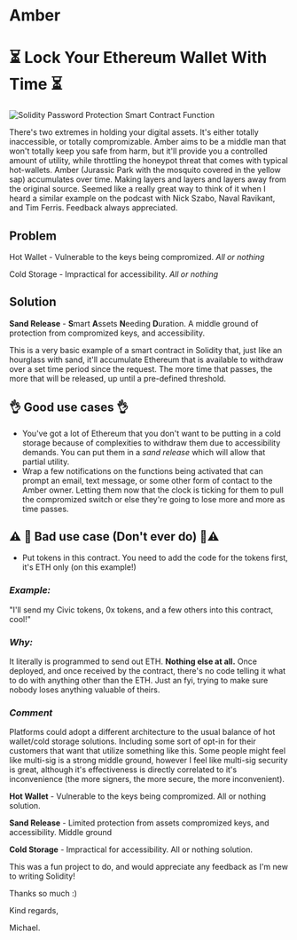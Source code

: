 # Amber

#  ⏳ Lock Your Ethereum Wallet With Time ⏳

![Solidity Password Protection Smart Contract Function](https://cdn2.macworld.co.uk/cmsdata/features/3505364/Portrait-Lock.jpg)

There's two extremes in holding your digital assets. It's either totally inaccessible, or totally compromizable. Amber aims to be a middle man that won't totally keep you safe from harm, but it'll provide you a controlled amount of utility, while throttling the honeypot threat that comes with typical hot-wallets. Amber (Jurassic Park with the mosquito covered in the yellow sap) accumulates over time. Making layers and layers and layers away from the original source. Seemed like a really great way to think of it when I heard a similar example on the podcast with Nick Szabo, Naval Ravikant, and Tim Ferris. Feedback always appreciated.

## Problem
Hot Wallet - Vulnerable to the keys being compromized. *All or nothing*

Cold Storage - Impractical for accessibility. *All or nothing*

## Solution
**Sand Release** - 
**S**mart
**A**ssets 
**N**eeding 
**D**uration. A middle ground of protection from compromized keys, and accessibility. 

This is a very basic example of a smart contract in Solidity that, just like an hourglass with sand, it'll accumulate Ethereum that is available to withdraw over a set time period since the request. The more time that passes, the more that will be released, up until a pre-defined threshold. 

## 👌 **Good use cases** 👌 
- You've got a lot of Ethereum that you don't want to be putting in a cold storage because of complexities to withdraw them due to accessibility demands. You can put them in a *sand release* which will allow that partial utility.
- Wrap a few notifications on the functions being activated that can prompt an email, text message, or some other form of contact to the Amber owner. Letting them now that the clock is ticking for them to pull the compromized switch or else they're going to lose more and more as time passes.


## ⚠️ 🚨 **Bad use case (Don't ever do)** 🚨⚠️

- Put tokens in this contract. You need to add the code for the tokens first, it's ETH only (on this example!)

### *Example:* 

"I'll send my Civic tokens, 0x tokens, and a few others into this contract, cool!"

### *Why:*

It literally is programmed to send out ETH. **Nothing else at all.** Once deployed, and once received by the contract, there's no code telling it what to do with anything other than the ETH. Just an fyi, trying to make sure nobody loses anything valuable of theirs.


### *Comment*

Platforms could adopt a different architecture to the usual balance of hot wallet/cold storage solutions. Including some sort of opt-in for their customers that want that utilize something like this. Some people might feel like multi-sig is a strong middle ground, however I feel like multi-sig security is great, although it's effectiveness is directly correlated to it's inconvenience (the more signers, the more secure, the more inconvenient).


**Hot Wallet** - Vulnerable to the keys being compromized. All or nothing solution.

**Sand Release** - Limited protection from assets compromized keys, and accessibility. Middle ground 

**Cold Storage** - Impractical for accessibility. All or nothing solution.

This was a fun project to do, and would appreciate any feedback as I'm new to writing Solidity! 

Thanks so much :)

Kind regards,

Michael.

